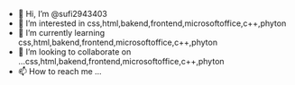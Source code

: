 - 👋 Hi, I’m @sufi2943403
- 👀 I’m interested in css,html,bakend,frontend,microsoftoffice,c++,phyton
- 🌱 I’m currently learning css,html,bakend,frontend,microsoftoffice,c++,phyton
- 💞️ I’m looking to collaborate on ...css,html,bakend,frontend,microsoftoffice,c++,phyton
- 📫 How to reach me ...

<!---
sufi2943403/sufi2943403 is a ✨ special ✨ repository because its `README.md` (this file) appears on your GitHub profile.
You can click the Preview link to take a look at your changes.
--->
